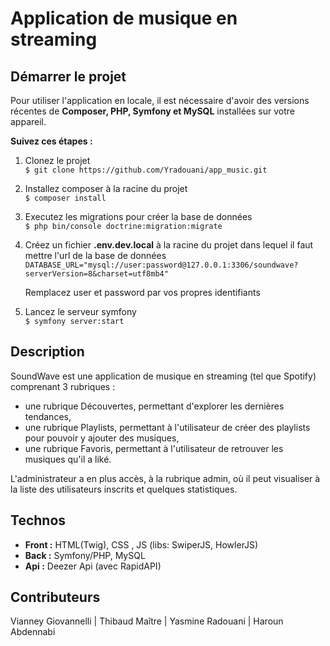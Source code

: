 # Application de musique en streaming

## Démarrer le projet

Pour utiliser l'application en locale, il est nécessaire d'avoir des versions récentes de **Composer, PHP, Symfony et MySQL** installées sur votre appareil.

**Suivez ces étapes :**

1.  Clonez le projet  
    `$ git clone https://github.com/Yradouani/app_music.git`

2.  Installez composer à la racine du projet  
    `$ composer install`

3.  Executez les migrations pour créer la base de données  
    `$ php bin/console doctrine:migration:migrate`

4.  Créez un fichier **.env.dev.local** à la racine du projet dans lequel il faut mettre l'url de la base de données
    `DATABASE_URL="mysql://user:password@127.0.0.1:3306/soundwave?serverVersion=8&charset=utf8mb4"`

    Remplacez user et password par vos propres identifiants

5.  Lancez le serveur symfony  
    `$ symfony server:start`

## Description

SoundWave est une application de musique en streaming (tel que Spotify) comprenant 3 rubriques :  
- une rubrique Découvertes, permettant d'explorer les dernières tendances,
- une rubrique Playlists, permettant à l'utilisateur de créer des playlists pour pouvoir y ajouter des musiques,
- une rubrique Favoris, permettant à l'utilisateur de retrouver les musiques qu'il a liké.

L'administrateur a en plus accès, à la rubrique admin, où il peut visualiser à la liste des utilisateurs inscrits et quelques statistiques.

## Technos 
  
- **Front :** HTML(Twig), CSS , JS (libs: SwiperJS, HowlerJS)   
- **Back :** Symfony/PHP, MySQL    
- **Api :** Deezer Api (avec RapidAPI)

## Contributeurs
  
Vianney Giovannelli | Thibaud Maître | Yasmine Radouani | Haroun Abdennabi 




